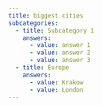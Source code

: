 ```yaml
---
title: biggest cities
subcategories:
  - title: Subcategory 1
    answers:
      - value: answer 1
      - value: answer 2
      - value: answer 3
  - title: Europe
    answers:
      - value: Krakow
      - value: London
---
```


